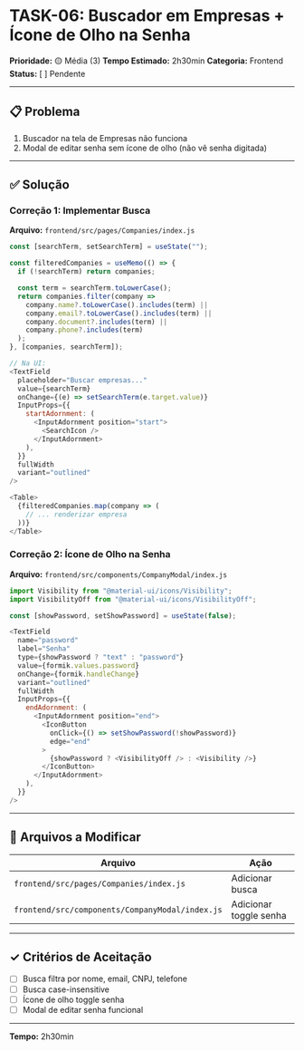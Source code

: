 # TASK-06: Buscador em Empresas + Ícone de Olho na Senha

**Prioridade:** 🟡 Média (3)
**Tempo Estimado:** 2h30min
**Categoria:** Frontend
**Status:** [ ] Pendente

---

## 📋 Problema

1. Buscador na tela de Empresas não funciona
2. Modal de editar senha sem ícone de olho (não vê senha digitada)

---

## ✅ Solução

### Correção 1: Implementar Busca

**Arquivo:** `frontend/src/pages/Companies/index.js`

```javascript
const [searchTerm, setSearchTerm] = useState("");

const filteredCompanies = useMemo(() => {
  if (!searchTerm) return companies;

  const term = searchTerm.toLowerCase();
  return companies.filter(company =>
    company.name?.toLowerCase().includes(term) ||
    company.email?.toLowerCase().includes(term) ||
    company.document?.includes(term) ||
    company.phone?.includes(term)
  );
}, [companies, searchTerm]);

// Na UI:
<TextField
  placeholder="Buscar empresas..."
  value={searchTerm}
  onChange={(e) => setSearchTerm(e.target.value)}
  InputProps={{
    startAdornment: (
      <InputAdornment position="start">
        <SearchIcon />
      </InputAdornment>
    ),
  }}
  fullWidth
  variant="outlined"
/>

<Table>
  {filteredCompanies.map(company => (
    // ... renderizar empresa
  ))}
</Table>
```

### Correção 2: Ícone de Olho na Senha

**Arquivo:** `frontend/src/components/CompanyModal/index.js`

```javascript
import Visibility from "@material-ui/icons/Visibility";
import VisibilityOff from "@material-ui/icons/VisibilityOff";

const [showPassword, setShowPassword] = useState(false);

<TextField
  name="password"
  label="Senha"
  type={showPassword ? "text" : "password"}
  value={formik.values.password}
  onChange={formik.handleChange}
  variant="outlined"
  fullWidth
  InputProps={{
    endAdornment: (
      <InputAdornment position="end">
        <IconButton
          onClick={() => setShowPassword(!showPassword)}
          edge="end"
        >
          {showPassword ? <VisibilityOff /> : <Visibility />}
        </IconButton>
      </InputAdornment>
    ),
  }}
/>
```

---

## 📂 Arquivos a Modificar

| Arquivo | Ação |
|---------|------|
| `frontend/src/pages/Companies/index.js` | Adicionar busca |
| `frontend/src/components/CompanyModal/index.js` | Adicionar toggle senha |

---

## ✓ Critérios de Aceitação

- [ ] Busca filtra por nome, email, CNPJ, telefone
- [ ] Busca case-insensitive
- [ ] Ícone de olho toggle senha
- [ ] Modal de editar senha funcional

---

**Tempo:** 2h30min
